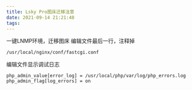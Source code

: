 ```yaml
---
title: Lsky Pro图床迁移注意
date: 2021-09-14 21:21:48
tags:
---
```


一键LNMP环境，迁移图床
编辑文件最后一行，注释掉
```
/usr/local/nginx/conf/fastcgi.conf
```

编辑文件显示调试日志
```
php_admin_value[error_log] = /usr/local/php/var/log/php_errors.log
php_admin_flag[log_errors] = on
```


